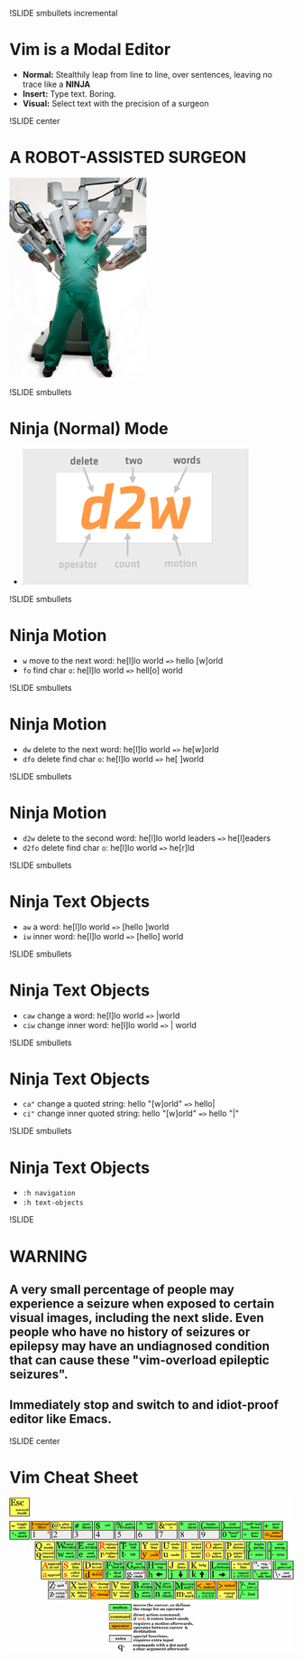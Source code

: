 !SLIDE smbullets incremental
# Vim is a Modal Editor

* **Normal:** Stealthily leap from line to line, over sentences, leaving no trace like a **NINJA**
* **Insert:** Type text. Boring.
* **Visual:** Select text with the precision of a surgeon

!SLIDE center
# **A ROBOT-ASSISTED SURGEON**
![surgeon.jpg](surgeon.jpg)

!SLIDE smbullets
# Ninja (Normal) Mode

* ![peepcode-vim-command.png](peepcode-vim-command.png)

!SLIDE smbullets
# Ninja Motion
* `w` move to the next word: he[l]lo world `=>` hello [w]orld
* `fo` find char `o`: he[l]lo world `=>` hell[o] world


!SLIDE smbullets
# Ninja Motion
* `dw` delete to the next word: he[l]lo world `=>` he[w]orld
* `dfo` delete find char `o`: he[l]lo world `=>` he[ ]world

!SLIDE smbullets
# Ninja Motion
* `d2w` delete to the second word: he[l]lo world leaders `=>` he[l]eaders
* `d2fo` delete find char `o`: he[l]lo world `=>` he[r]ld

!SLIDE smbullets
# Ninja Text Objects
* `aw` a word: he[l]lo world `=>` [hello ]world
* `iw` inner word: he[l]lo world `=>` [hello] world

!SLIDE smbullets
# Ninja Text Objects
* `caw` change a word: he[l]lo world `=>` |world
* `ciw` change inner word: he[l]lo world `=>` | world

!SLIDE smbullets
# Ninja Text Objects
* `ca"` change a quoted string: hello "[w]orld" `=>` hello|
* `ci"` change inner quoted string: hello "[w]orld" `=>` hello "|"

!SLIDE smbullets
# Ninja Text Objects
* `:h navigation`
* `:h text-objects`

!SLIDE
# WARNING
## A very small percentage of people may experience a seizure when exposed to certain visual images, including the next slide. Even people who have no history of seizures or epilepsy may have an undiagnosed condition that can cause these "vim-overload epileptic seizures".

## **Immediately stop and switch to and idiot-proof editor like Emacs.**

!SLIDE center
# Vim Cheat Sheet

![vim-cheat-sheet.png](vim-cheat-sheet.png)
